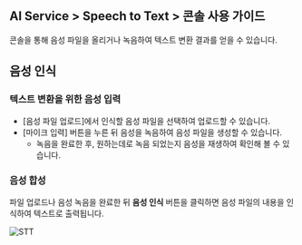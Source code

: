 ## AI Service > Speech to Text > 콘솔 사용 가이드

콘솔을 통해 음성 파일을 올리거나 녹음하여 텍스트 변환 결과를 얻을 수 있습니다.

## 음성 인식

### 텍스트 변환을 위한 음성 입력

- [음성 파일 업로드]에서 인식할 음성 파일을 선택하여 업로드할 수 있습니다.
- [마이크 입력] 버튼을 누른 뒤 음성을 녹음하여 음성 파일을 생성할 수 있습니다.
  - 녹음을 완료한 후, 원하는데로 녹음 되었는지 음성을 재생하여 확인해 볼 수 있습니다.

### 음성 합성

파일 업로드나 음성 녹음을 완료한 뒤 **음성 인식** 버튼을 클릭하면 음성 파일의 내용을 인식하여 텍스트로 출력됩니다.

![STT](http://static.toastoven.net/prod_speech/stt_console_ko.png)
